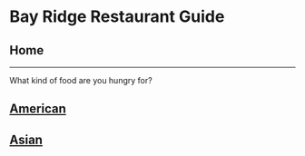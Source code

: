 # Bay Ridge Restaurant Guide
## Home
---
What kind of food are you hungry for?
## [American](american/american.md)
## [Asian](asian/asain.md)